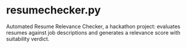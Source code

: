 # resumechecker.py
Automated Resume Relevance Checker, a hackathon project: evaluates resumes against job descriptions and generates a relevance score with suitability verdict. 
